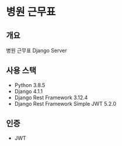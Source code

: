 # 병원 근무표

## 개요

병원 근무표 Django Server

## 사용 스택

-   Python 3.8.5
-   Django 4.1.1
-   Django Rest Framework 3.12.4
-   Django Rest Framework Simple JWT 5.2.0

## 인증

-   JWT